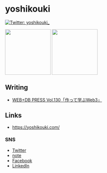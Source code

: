 # yoshikouki
[![Twitter: yoshikouki_](https://img.shields.io/twitter/follow/yoshikouki_?style=social)](https://twitter.com/yoshikouki_)

<p>
  <img align="center" src="https://github-readme-stats.vercel.app/api?username=yoshikouki&theme=slateorange&show_icons=true&count_private=true" height="150px" />
  <img align="center" src="https://github-readme-stats.vercel.app/api/top-langs/?username=yoshikouki&layout=compact&theme=slateorange" height="150px" />
</p>

## Writing

- [WEB+DB PRESS Vol.130「作って学ぶWeb3」](https://gihyo.jp/magazine/wdpress/archive/2022/vol130)

## Links

- https://yoshikouki.com/

### SNS

- [Twitter](https://twitter.com/yoshikouki_)
- [note](https://note.com/yoshikouki)
- [Facebook](https://www.facebook.com/yoshikoukii/)
- [LinkedIn](https://www.linkedin.com/in/yoshikouki/)
